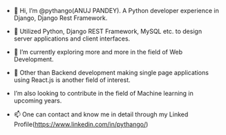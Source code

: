- 👋 Hi, I’m @pythango(ANUJ PANDEY). A Python developer experience in Django, Django Rest Framework.

- 👀 Utilized Python, Django REST Framework, MySQL etc. to design server applications and client interfaces.

- 🌱 I’m currently exploring more and more in the field of Web Development. 

- 💞️ Other than Backend development making single page applications using React.js is another field of interest. 
-    I’m also looking to contribute in the field of Machine learning in upcoming years.

- 📫 One can contact and know me in detail through my Linked Profile(https://www.linkedin.com/in/pythango/)


